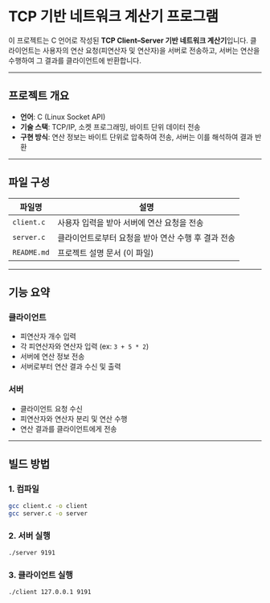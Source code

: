 # TCP 기반 네트워크 계산기 프로그램

이 프로젝트는 C 언어로 작성된 **TCP Client–Server 기반 네트워크 계산기**입니다. 클라이언트는 사용자의 연산 요청(피연산자 및 연산자)을 서버로 전송하고, 서버는 연산을 수행하여 그 결과를 클라이언트에 반환합니다.

---

## 프로젝트 개요

- **언어**: C (Linux Socket API)
- **기술 스택**: TCP/IP, 소켓 프로그래밍, 바이트 단위 데이터 전송
- **구현 방식**: 연산 정보는 바이트 단위로 압축하여 전송, 서버는 이를 해석하여 결과 반환

---

## 파일 구성

| 파일명 | 설명 |
|--------|------|
| `client.c` | 사용자 입력을 받아 서버에 연산 요청을 전송 |
| `server.c` | 클라이언트로부터 요청을 받아 연산 수행 후 결과 전송 |
| `README.md` | 프로젝트 설명 문서 (이 파일) |

---

## 기능 요약

### 클라이언트
- 피연산자 개수 입력
- 각 피연산자와 연산자 입력 (ex: `3 + 5 * 2`)
- 서버에 연산 정보 전송
- 서버로부터 연산 결과 수신 및 출력

### 서버
- 클라이언트 요청 수신
- 피연산자와 연산자 분리 및 연산 수행
- 연산 결과를 클라이언트에게 전송

---

## 빌드 방법

### 1. 컴파일
```bash
gcc client.c -o client
gcc server.c -o server
```

### 2. 서버 실행
```bash
./server 9191
```

### 3. 클라이언트 실행
```bash
./client 127.0.0.1 9191
```
